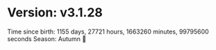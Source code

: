 # Version: v3.1.28
Time since birth: 1155 days, 27721 hours, 1663260 minutes, 99795600 seconds
Season: Autumn 🍁
